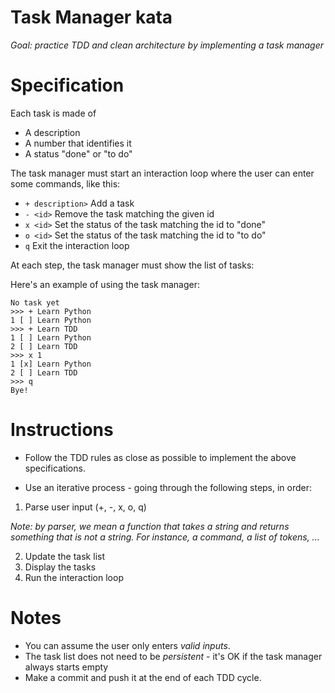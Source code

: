 # Task Manager kata

*Goal: practice TDD and clean architecture by implementing a task manager*

# Specification

Each task is made of

* A description
* A number that identifies it
* A status "done" or "to do"

The task manager must start an interaction loop where the user can enter
some commands, like this:

* `+ description>` Add a task
* `- <id>` Remove the task matching the given id
* `x <id>` Set the status of the task matching the id to "done"
* `o <id>` Set the status of the task matching the id to "to do"
* `q` Exit the interaction loop

At each step, the task manager must show the list of tasks:

Here's an example of using the task manager:

```
No task yet
>>> + Learn Python
1 [ ] Learn Python
>>> + Learn TDD
1 [ ] Learn Python
2 [ ] Learn TDD
>>> x 1
1 [x] Learn Python
2 [ ] Learn TDD
>>> q
Bye!
```

# Instructions

* Follow the TDD rules as close as possible to implement the
  above specifications.

* Use an iterative process - going through the following steps, in order:

1.  Parse user input (+, -, x, o, q)

*Note: by parser, we mean a function that takes a string and
returns something that is *not* a string. For instance, a command,
a list of tokens, ...*

2.  Update the task list
3.  Display the tasks
4.  Run the interaction loop

# Notes

* You can assume the user only enters *valid inputs*.
* The task list does not need to be *persistent* - it's OK if the task
  manager always starts empty
* Make a commit and push it at the end of each TDD cycle.